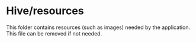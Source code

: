 # Hive/resources

This folder contains resources (such as images) needed by the application. This file can
be removed if not needed.
